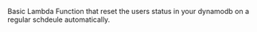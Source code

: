 Basic Lambda Function that reset the users status in your dynamodb on a regular schdeule automatically.
